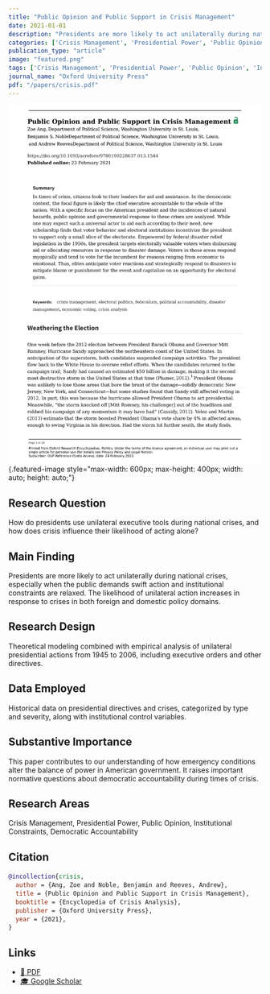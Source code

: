 ```yaml
---
title: "Public Opinion and Public Support in Crisis Management"
date: 2021-01-01
description: "Presidents are more likely to act unilaterally during national crises, especially when the public demands swift action and institutional constraints are relaxed. The likelihood of unilateral action increases in response to crises in both foreign and domestic policy domains."
categories: ['Crisis Management', 'Presidential Power', 'Public Opinion', 'Institutional Constraints', 'Democratic Accountability']
publication_type: "article"
image: "featured.png"
tags: ['Crisis Management', 'Presidential Power', 'Public Opinion', 'Institutional Constraints', 'Democratic Accountability']
journal_name: "Oxford University Press"
pdf: "/papers/crisis.pdf"
---
```


![](featured.png){.featured-image style="max-width: 600px; max-height: 400px; width: auto; height: auto;"}

## Research Question

How do presidents use unilateral executive tools during national crises, and how does crisis influence their likelihood of acting alone?

## Main Finding

Presidents are more likely to act unilaterally during national crises, especially when the public demands swift action and institutional constraints are relaxed. The likelihood of unilateral action increases in response to crises in both foreign and domestic policy domains.

## Research Design

Theoretical modeling combined with empirical analysis of unilateral presidential actions from 1945 to 2006, including executive orders and other directives.

## Data Employed

Historical data on presidential directives and crises, categorized by type and severity, along with institutional control variables.

## Substantive Importance

This paper contributes to our understanding of how emergency conditions alter the balance of power in American government. It raises important normative questions about democratic accountability during times of crisis.

## Research Areas

Crisis Management, Presidential Power, Public Opinion, Institutional Constraints, Democratic Accountability

## Citation

```bibtex
@incollection{crisis,
  author = {Ang, Zoe and Noble, Benjamin and Reeves, Andrew},
  title = {Public Opinion and Public Support in Crisis Management},
  booktitle = {Encyclopedia of Crisis Analysis},
  publisher = {Oxford University Press},
  year = {2021},
}
```

## Links

- [📄 PDF](/papers/crisis.pdf)
- [🎓 Google Scholar](https://scholar.google.com/scholar?q=Public%20Opinion%20and%20Public%20Support%20in%20Crisis%20Management)